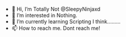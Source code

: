 - 👋 Hi, I’m Totally Not @SleepyNinjaxd
- 👀 I’m interested in Nothing.
- 🌱 I’m currently learning Scripting I think.........
- 📫 How to reach me. Dont reach me!
